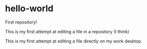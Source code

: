 # hello-world
First repository!

This is my first attempt at editing a file in a repository (I think)

This is my first attempt at editing a file directly on my work desktop.